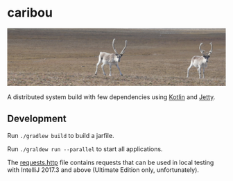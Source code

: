 # caribou
![caribou](images/caribou.jpg)

A distributed system build with few dependencies using
[Kotlin](https://kotlinlang.org/) and [Jetty](https://www.eclipse.org/jetty/).

## Development

Run `./gradlew build` to build a jarfile.

Run `./graldew run --parallel` to start all applications.

The [requests.http](requests.http) file contains requests that
can be used in local testing with IntelliJ 2017.3 and above
(Ultimate Edition only, unfortunately).
